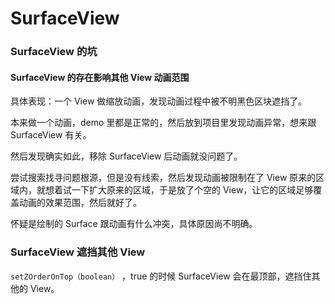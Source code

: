 # SurfaceView









### SurfaceView 的坑





#### SurfaceView 的存在影响其他 View 动画范围



具体表现：一个 View 做缩放动画，发现动画过程中被不明黑色区块遮挡了。



本来做一个动画，demo 里都是正常的，然后放到项目里发现动画异常，想来跟 SurfaceView 有关。



然后发现确实如此，移除 SurfaceView 后动画就没问题了。





尝试搜索找寻问题根源，但是没有线索，然后发现动画被限制在了 View 原来的区域内，就想着试一下扩大原来的区域，于是放了个空的 View，让它的区域足够覆盖动画的效果范围，然后就好了。



怀疑是绘制的 Surface 跟动画有什么冲突，具体原因尚不明确。



### SurfaceView 遮挡其他 View



`setZOrderOnTop（boolean）` ，true 的时候 SurfaceView 会在最顶部，遮挡住其他的 View。